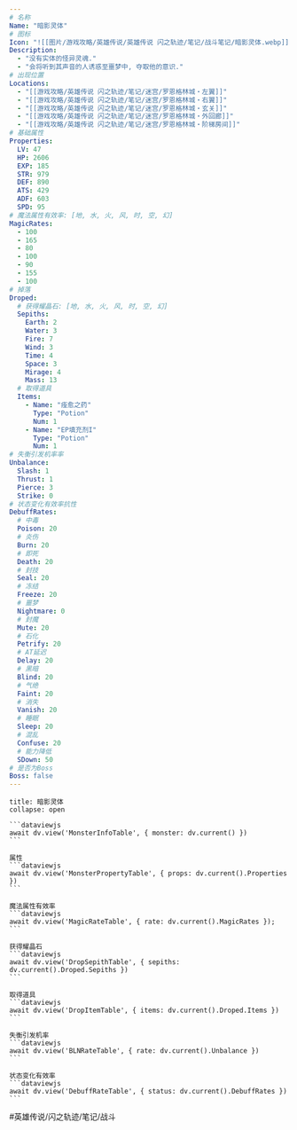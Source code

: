 ```yaml
---
# 名称
Name: "暗影灵体"
# 图标
Icon: "![[图片/游戏攻略/英雄传说/英雄传说 闪之轨迹/笔记/战斗笔记/暗影灵体.webp]]"
Description:
  - "没有实体的怪异灵魂."
  - "会将听到其声音的人诱惑至噩梦中, 夺取他的意识."
# 出现位置
Locations: 
  - "[[游戏攻略/英雄传说 闪之轨迹/笔记/迷宫/罗恩格林城・左翼]]"
  - "[[游戏攻略/英雄传说 闪之轨迹/笔记/迷宫/罗恩格林城・右翼]]"
  - "[[游戏攻略/英雄传说 闪之轨迹/笔记/迷宫/罗恩格林城・玄关]]"
  - "[[游戏攻略/英雄传说 闪之轨迹/笔记/迷宫/罗恩格林城・外回廊]]"
  - "[[游戏攻略/英雄传说 闪之轨迹/笔记/迷宫/罗恩格林城・阶梯房间]]"
# 基础属性
Properties:
  LV: 47
  HP: 2606
  EXP: 185
  STR: 979
  DEF: 890
  ATS: 429
  ADF: 603
  SPD: 95
# 魔法属性有效率: [地, 水, 火, 风, 时, 空, 幻]
MagicRates:
  - 100
  - 165
  - 80
  - 100
  - 90
  - 155
  - 100
# 掉落
Droped:
  # 获得耀晶石: [地, 水, 火, 风, 时, 空, 幻]
  Sepiths:
    Earth: 2
    Water: 3
    Fire: 7
    Wind: 3
    Time: 4
    Space: 3
    Mirage: 4
    Mass: 13
  # 取得道具
  Items:
    - Name: "痊愈之药"
      Type: "Potion"
      Num: 1
    - Name: "EP填充剂I"
      Type: "Potion"
      Num: 1
# 失衡引发机率率
Unbalance:
  Slash: 1
  Thrust: 1
  Pierce: 3
  Strike: 0
# 状态变化有效率抗性
DebuffRates:
  # 中毒
  Poison: 20
  # 炎伤
  Burn: 20
  # 即死
  Death: 20
  # 封技
  Seal: 20
  # 冻结
  Freeze: 20
  # 噩梦
  Nightmare: 0
  # 封魔
  Mute: 20
  # 石化
  Petrify: 20
  # AT延迟
  Delay: 20
  # 黑暗
  Blind: 20
  # 气绝
  Faint: 20
  # 消失
  Vanish: 20
  # 睡眠
  Sleep: 20
  # 混乱
  Confuse: 20
  # 能力降低
  SDown: 50
# 是否为Boss
Boss: false
---
```

````ad-battle
title: 暗影灵体
collapse: open

```dataviewjs
await dv.view('MonsterInfoTable', { monster: dv.current() })
```

属性
```dataviewjs
await dv.view('MonsterPropertyTable', { props: dv.current().Properties })
```

魔法属性有效率
```dataviewjs
await dv.view('MagicRateTable', { rate: dv.current().MagicRates });
```

获得耀晶石
```dataviewjs
await dv.view('DropSepithTable', { sepiths: dv.current().Droped.Sepiths })
```

取得道具
```dataviewjs
await dv.view('DropItemTable', { items: dv.current().Droped.Items })
```

失衡引发机率
```dataviewjs
await dv.view('BLNRateTable', { rate: dv.current().Unbalance })
```

状态变化有效率
```dataviewjs
await dv.view('DebuffRateTable', { status: dv.current().DebuffRates })
```
````

#英雄传说/闪之轨迹/笔记/战斗 